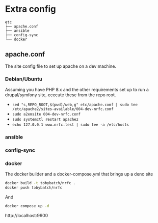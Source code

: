 # Extra config

```
etc
├── apache.conf
├── ansible
├── config-sync
└── docker
```

## apache.conf

The site config file to set up apache on a dev machine.

### Debian/Ubuntu

Assuming you have PHP 8.x and the other requirements set up to run a drupal/symfony site, ececute these from the repo root.

 * `sed "s,REPO_ROOT,$(pwd)/web,g" etc/apache.conf | sudo tee /etc/apache2/sites-available/004-dev-nrfc.conf`
 * `sudo a2ensite 004-dev-nrfc.conf`
 * `sudo systemctl restart apache2`
 * `echo 127.0.0.1 www.nrfc.test | sudo tee -a /etc/hosts`

### ansible

### config-sync

### docker

The docker builder and a docker-compose.yml that brings up a deno site

```bash
docker build -t tobybatch/nrfc .
docker push tobybatch/nrfc
```

And

```bash
docker compose up -d
```

http://localhost:9900
